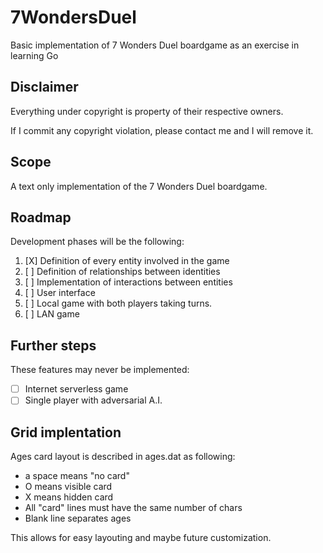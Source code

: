 # 7WondersDuel
Basic implementation of 7 Wonders Duel boardgame as an exercise in learning Go

## Disclaimer
Everything under copyright is property of their respective owners.

If I commit any copyright violation, please contact me and I will remove it.

## Scope

A text only implementation of the 7 Wonders Duel boardgame.

## Roadmap

Development phases will be the following:

1. [X] Definition of every entity involved in the game
2. [ ] Definition of relationships between identities
3. [ ] Implementation of interactions between entities
4. [ ] User interface
5. [ ] Local game with both players taking turns.
6. [ ] LAN game

## Further steps

These features may never be implemented:

- [ ] Internet serverless game
- [ ] Single player with adversarial A.I.

## Grid implentation 

Ages card layout is described in ages.dat as following:
- a space means "no card"
- O means visible card
- X means hidden card
- All "card" lines must have the same number of chars
- Blank line separates ages

This allows for easy layouting and maybe future customization.

